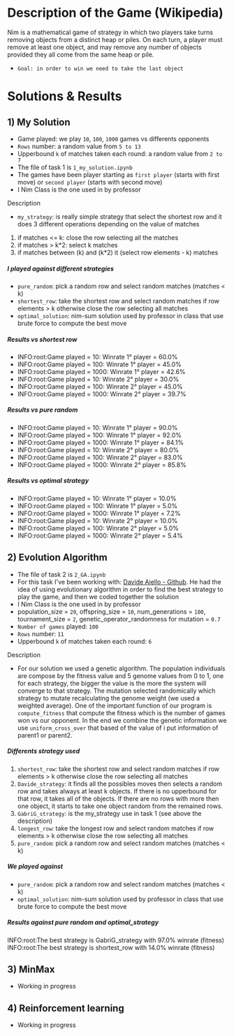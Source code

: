# Description of the Game (Wikipedia)
Nim is a mathematical game of strategy in which two players take turns removing objects from a distinct heap or piles. On each turn, a player must remove at least one object, and may remove any number of objects provided they all come from the same heap or pile.
- `Goal: in order to win we need to take the last object`

# Solutions & Results
## 1) My Solution

- Game played: we play `10`, `100`, `1000` games vs differents opponents
- `Rows` number: a random value from `5 to 13`
- Upperbound `k` of matches taken each round: a random value from `2 to 7`
- The file of task 1 is `1_my_solution.ipynb`
- The games have been player starting as `first player` (starts with first move) or `second player` (starts with  second move)
- I Nim Class is the one used in by professor

Description

- `my_strategy`: is really simple strategy that select the shortest row and it does 3 different operations depending on the value of matches
1. if matches <= k: close the row selecting all the matches
2. if matches > k*2: select k matches
3. if matches between (k) and (k*2) it (select row elements - k) matches

##### I played against different strategies
- `pure_random`: pick a random row and select random matches (matches < k)
- `shortest_row`: take the shortest row and select random matches if row elements > k otherwise close the row selecting all matches
- `optimal_solution`: nim-sum solution used by professor in class that use brute force to compute the best move

##### Results vs shortest row
- INFO:root:Game played = 10: Winrate 1° player = 60.0% 
- INFO:root:Game played = 100: Winrate 1° player = 45.0% 
- INFO:root:Game played = 1000: Winrate 1° player = 42.6% 
- INFO:root:Game played = 10: Winrate 2° player = 30.0% 
- INFO:root:Game played = 100: Winrate 2° player = 45.0% 
- INFO:root:Game played = 1000: Winrate 2° player = 39.7% 

##### Results vs pure random
- INFO:root:Game played = 10: Winrate 1° player = 90.0% 
- INFO:root:Game played = 100: Winrate 1° player = 92.0% 
- INFO:root:Game played = 1000: Winrate 1° player = 84.1% 
- INFO:root:Game played = 10: Winrate 2° player = 80.0% 
- INFO:root:Game played = 100: Winrate 2° player = 83.0% 
- INFO:root:Game played = 1000: Winrate 2° player = 85.8% 

##### Results vs optimal strategy
- INFO:root:Game played = 10: Winrate 1° player = 10.0% 
- INFO:root:Game played = 100: Winrate 1° player = 5.0% 
- INFO:root:Game played = 1000: Winrate 1° player = 7.2% 
- INFO:root:Game played = 10: Winrate 2° player = 10.0% 
- INFO:root:Game played = 100: Winrate 2° player = 5.0% 
- INFO:root:Game played = 1000: Winrate 2° player = 5.4% 

## 2) Evolution Algorithm
- The file of task 2 is `2_GA.ipynb` 
- For this task I've been working with: [Davide Aiello - Github](https://github.com/davideaiello/CI22-23_s303296). He had the idea of using evolutionary algorithm in order to find the best strategy to play the game, and then we coded together the solution
- I Nim Class is the one used in by professor
- population_size = `20`, offspring_size = `10`, num_generations = `100`, tournament_size = `2`, genetic_operator_randomness for mutation = `0.7`
- `Number of games` played: `100`
- `Rows` number: `11`
- Upperbound `k` of matches taken each round: `6`

Description
- For our solution we used a genetic algorithm. The population individuals are compose by the fitness value and 5 genome values from 0 to 1, one for each strategy, the bigger the value is the more the system will converge to that strategy. The mutation selected randomically which strategy to mutate recalculating the genome weight (we used a weighted average). One of the important function of our program is `compute_fitness` that compute the fitness which is the number of games won vs our opponent. In the end we combine the genetic information we use `uniform_cross_over` that based of the value of i put information of parent1 or parent2.

##### Differents strategy used
1. `shortest_row`: take the shortest row and select random matches if row elements > k otherwise close the row selecting all matches
2. `Davide_strategy`: it finds all the possibles moves then selects a random row and takes always at least k objects. If there is no upperbound for that row, it takes all of the objects. If there are no rows with more then one object, it starts to take one object random from the remained rows.
3. `GabriG_strategy`: is the my_strategy use in task 1 (see above the description)
4. `longest_row`: take the longest row and select random matches if row elements > k otherwise close the row selecting all matches
5. `pure_random`: pick a random row and select random matches (matches < k)

##### We played against
- `pure_random`: pick a random row and select random matches (matches < k)
- `optimal_solution`: nim-sum solution used by professor in class that use brute force to compute the best move

##### Results against pure random and optimal_strategy
INFO:root:The best strategy is GabriG_strategy with 97.0% winrate (fitness)
INFO:root:The best strategy is shortest_row with 14.0% winrate (fitness)

## 3) MinMax
- Working in progress

## 4) Reinforcement learning
- Working in progress
